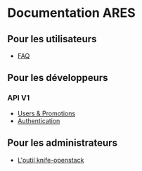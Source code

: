 # Documentation ARES

## Pour les utilisateurs

- [FAQ](/faq)

## Pour les développeurs

### API V1

- [Users & Promotions](/developers/api/v1)
- [Authentication](/developers/api/v1/authentication)

## Pour les administrateurs

- [L'outil knife-openstack](/admins/chef/knife-openstack)
